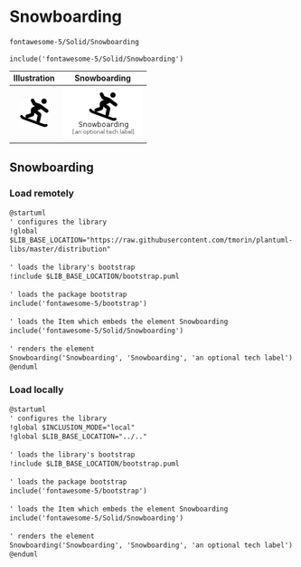 # Snowboarding


```text
fontawesome-5/Solid/Snowboarding
```

```text
include('fontawesome-5/Solid/Snowboarding')
```



| Illustration | Snowboarding |
| :---: | :---: |
| ![illustration for Illustration](../../fontawesome-5/Solid/Snowboarding.png) | ![illustration for Snowboarding](../../fontawesome-5/Solid/Snowboarding.Local.png) |




## Snowboarding

### Load remotely
```plantuml
@startuml
' configures the library
!global $LIB_BASE_LOCATION="https://raw.githubusercontent.com/tmorin/plantuml-libs/master/distribution"

' loads the library's bootstrap
!include $LIB_BASE_LOCATION/bootstrap.puml

' loads the package bootstrap
include('fontawesome-5/bootstrap')

' loads the Item which embeds the element Snowboarding
include('fontawesome-5/Solid/Snowboarding')

' renders the element
Snowboarding('Snowboarding', 'Snowboarding', 'an optional tech label')
@enduml
```

### Load locally
```plantuml
@startuml
' configures the library
!global $INCLUSION_MODE="local"
!global $LIB_BASE_LOCATION="../.."

' loads the library's bootstrap
!include $LIB_BASE_LOCATION/bootstrap.puml

' loads the package bootstrap
include('fontawesome-5/bootstrap')

' loads the Item which embeds the element Snowboarding
include('fontawesome-5/Solid/Snowboarding')

' renders the element
Snowboarding('Snowboarding', 'Snowboarding', 'an optional tech label')
@enduml
```


